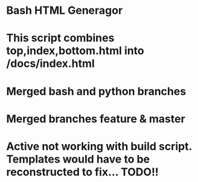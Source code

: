 # Bash HTML Generagor
# This script combines top,index,bottom.html into /docs/index.html
# Merged bash and python branches
# Merged branches feature & master
# Active not working with build script. Templates would have to be reconstructed to fix... TODO!!

